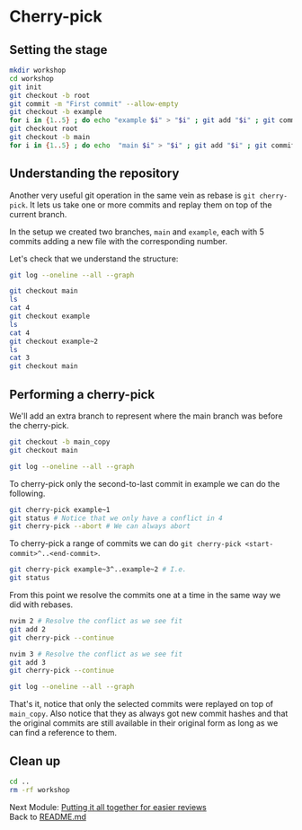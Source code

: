 # Cherry-pick

## Setting the stage

```sh
mkdir workshop
cd workshop
git init
git checkout -b root
git commit -m "First commit" --allow-empty
git checkout -b example
for i in {1..5} ; do echo "example $i" > "$i" ; git add "$i" ; git commit -m "example $i" ; done
git checkout root
git checkout -b main
for i in {1..5} ; do echo  "main $i" > "$i" ; git add "$i" ; git commit -m "main $i" ; done
```

## Understanding the repository

Another very useful git operation in the same vein as rebase is `git
cherry-pick`. It lets us take one or more commits and replay them on top of the
current branch.
 
In the setup we created two branches, `main` and `example`, each with 5 commits
adding a new file with the corresponding number.

Let's check that we understand the structure:

```sh
git log --oneline --all --graph

git checkout main
ls
cat 4
git checkout example
ls
cat 4
git checkout example~2
ls
cat 3
git checkout main
```

## Performing a cherry-pick

We'll add an extra branch to represent where the main branch was before the
cherry-pick.

```sh
git checkout -b main_copy
git checkout main

git log --oneline --all --graph
```

To cherry-pick only the second-to-last commit in example we can do the
following.

```sh
git cherry-pick example~1
git status # Notice that we only have a conflict in 4
git cherry-pick --abort # We can always abort
```

To cherry-pick a range of commits we can do `git cherry-pick
<start-commit>^..<end-commit>`.

```sh
git cherry-pick example~3^..example~2 # I.e.
git status
```

From this point we resolve the commits one at a time in the same way we did with
rebases.

```sh
nvim 2 # Resolve the conflict as we see fit
git add 2
git cherry-pick --continue

nvim 3 # Resolve the conflict as we see fit
git add 3
git cherry-pick --continue

git log --oneline --all --graph
```

That's it, notice that only the selected commits were replayed on top of
`main_copy`. Also notice that they as always got new commit hashes and that the
original commits are still available in their original form as long as we can
find a reference to them.

## Clean up

```sh
cd ..
rm -rf workshop
```

Next Module: [Putting it all together for easier reviews](08_workflow.md)  
Back to [README.md](README.md)
